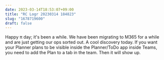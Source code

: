 ```yaml
---
date: 2023-03-14T18:53:07+09:00
title: "RC Logr 20230314 184823"
slug: "1678719600"
draft: false
---
```


Happy π day; it's been a while. 
We have been migrating to M365 for a while and are just getting our ops sorted out. A cool discovery today. If you want your Planner plans to be visible inside the Planner/ToDo app inside Teams, you need to add the Plan to a tab in the team. Then it will show up. 
